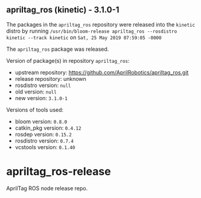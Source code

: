 ## apriltag_ros (kinetic) - 3.1.0-1

The packages in the `apriltag_ros` repository were released into the `kinetic` distro by running `/usr/bin/bloom-release apriltag_ros --rosdistro kinetic --track kinetic` on `Sat, 25 May 2019 07:59:05 -0000`

The `apriltag_ros` package was released.

Version of package(s) in repository `apriltag_ros`:

- upstream repository: https://github.com/AprilRobotics/apriltag_ros.git
- release repository: unknown
- rosdistro version: `null`
- old version: `null`
- new version: `3.1.0-1`

Versions of tools used:

- bloom version: `0.8.0`
- catkin_pkg version: `0.4.12`
- rosdep version: `0.15.2`
- rosdistro version: `0.7.4`
- vcstools version: `0.1.40`


# apriltag_ros-release
AprilTag ROS node release repo.
